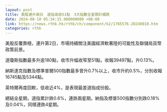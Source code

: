 ```yaml
---
layout: post
title: 美股連升兩日　道指高收51點　3大指數全星期計續跌
date: 2024-08-10 05:34:15.000000000 +08:00
link: https://news.rthk.hk/rthk/ch/component/k2/1765576-20240810.htm
categories: rthk
---
```


美股反覆靠穩，連升第2日，市場持續關注美國經濟軟著陸的可能性及聯儲局貨幣政策前景。

道瓊斯指數最多升逾180點，收市升幅收窄至51點，收報39497點，升0.13%。

納斯達克指數及標準普爾500指數最多曾升0.7%以上，收市升約0.5%，分別收報16745點及5344點。

英特爾再度回軟，低收近4%，是表現最差道指成份股。

總結全星期，道指累計跌0.6%，連跌兩星期。納指及標普500指數分別跌0.18%及0.04%，同樣連跌4星期。
